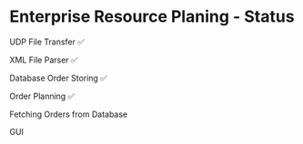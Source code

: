 # Enterprise Resource Planing - Status
UDP File Transfer ✅

XML File Parser ✅ 

Database Order Storing ✅

Order Planning ✅

Fetching Orders from Database

GUI

